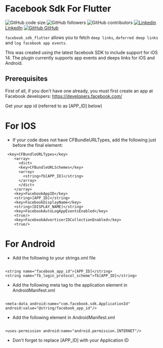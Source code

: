# Facebook Sdk For Flutter

![GitHub code size](https://img.shields.io/github/languages/code-size/saadfarhan124/sadfarhan124-facebook_flutter_plugin)
![GitHub followers](https://img.shields.io/github/followers/saadfarhan124?style=social)
![GitHub contributors](https://img.shields.io/github/contributors/saadfarhan124/sadfarhan124-facebook_flutter_plugin)
[![Linkedin](https://i.stack.imgur.com/gVE0j.png) LinkedIn](https://www.linkedin.com/in/saadfarhan124/)
[![GitHub](https://i.stack.imgur.com/tskMh.png) GitHub](https://github.com/saadfarhan124/)

`facebook_sdk_flutter` allows you to fetch `deep links`, `deferred deep links` and `log facebook app events`.

This was created using the latest facebook SDK to include support for iOS 14. The plugin currently supports app events and deeps links for iOS and Android.

## Prerequisites

First of all, if you don't have one already, you must first create an app at Facebook developers: https://developers.facebook.com/

Get your app id (referred to as [APP_ID] below)

# For IOS

* If your code does not have CFBundleURLTypes, add the following just before the final </dict> element:
```
 <key>CFBundleURLTypes</key>
    <array>
      <dict>
      <key>CFBundleURLSchemes</key>
      <array>
        <string>fb[APP_ID]</string>
      </array>
      </dict>
    </array>
    <key>FacebookAppID</key>
    <string>[APP_ID]</string>
    <key>FacebookDisplayName</key>
    <string>[DISPLAY_NAME]</string>
    <key>FacebookAutoLogAppEventsEnabled</key>
    <true/>
    <key>FacebookAdvertiserIDCollectionEnabled</key>
    <true/>
```

# For Android

* Add the following to your strings.xml file
```

<string name="facebook_app_id">[APP_ID]</string>
<string name="fb_login_protocol_scheme">fb[APP_ID]</string>

```

* Add the following meta tag to the application element in AndroidManifest.xml
```

<meta-data android:name="com.facebook.sdk.ApplicationId" android:value="@string/facebook_app_id"/>

```

* Add the following element in AndroidManifest.xml
```

<uses-permission android:name="android.permission.INTERNET"/>

```

* Don't forget to replace [APP_ID] with your Application ID

